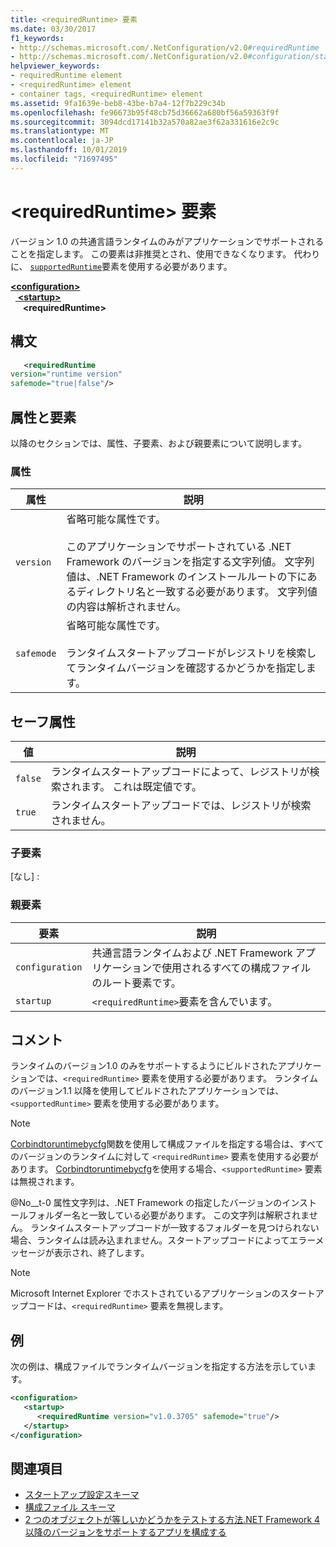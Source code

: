 ```yaml
---
title: <requiredRuntime> 要素
ms.date: 03/30/2017
f1_keywords:
- http://schemas.microsoft.com/.NetConfiguration/v2.0#requiredRuntime
- http://schemas.microsoft.com/.NetConfiguration/v2.0#configuration/startup/requiredRuntime
helpviewer_keywords:
- requiredRuntime element
- <requiredRuntime> element
- container tags, <requiredRuntime> element
ms.assetid: 9fa1639e-beb8-43be-b7a4-12f7b229c34b
ms.openlocfilehash: fe96673b95f48cb75d36662a680bf56a59363f9f
ms.sourcegitcommit: 3094dcd17141b32a570a82ae3f62a331616e2c9c
ms.translationtype: MT
ms.contentlocale: ja-JP
ms.lasthandoff: 10/01/2019
ms.locfileid: "71697495"
---
```

# <a name="requiredruntime-element"></a>\<requiredRuntime> 要素

バージョン 1.0 の共通言語ランタイムのみがアプリケーションでサポートされることを指定します。 この要素は非推奨とされ、使用できなくなります。 代わりに、 [`supportedRuntime`](supportedruntime-element.md)要素を使用する必要があります。

[ **\<configuration>** ](../configuration-element.md)  
&nbsp;&nbsp;[ **\<startup>** ](startup-element.md)  
&nbsp;&nbsp;&nbsp;&nbsp; **\<requiredRuntime>**  

## <a name="syntax"></a>構文

```xml
   <requiredRuntime  
version="runtime version"
safemode="true|false"/>
```

## <a name="attributes-and-elements"></a>属性と要素

以降のセクションでは、属性、子要素、および親要素について説明します。

### <a name="attributes"></a>属性

|属性|説明|
|---------------|-----------------|
|`version`|省略可能な属性です。<br /><br /> このアプリケーションでサポートされている .NET Framework のバージョンを指定する文字列値。 文字列値は、.NET Framework のインストールルートの下にあるディレクトリ名と一致する必要があります。 文字列値の内容は解析されません。|
|`safemode`|省略可能な属性です。<br /><br /> ランタイムスタートアップコードがレジストリを検索してランタイムバージョンを確認するかどうかを指定します。|

## <a name="safemode-attribute"></a>セーフ属性

|値|説明|
|-----------|-----------------|
|`false`|ランタイムスタートアップコードによって、レジストリが検索されます。 これは既定値です。|
|`true`|ランタイムスタートアップコードでは、レジストリが検索されません。|

### <a name="child-elements"></a>子要素

[なし] :

### <a name="parent-elements"></a>親要素

|要素|説明|
|-------------|-----------------|
|`configuration`|共通言語ランタイムおよび .NET Framework アプリケーションで使用されるすべての構成ファイルのルート要素です。|
|`startup`|`<requiredRuntime>`要素を含んでいます。|

## <a name="remarks"></a>コメント
 ランタイムのバージョン1.0 のみをサポートするようにビルドされたアプリケーションでは、`<requiredRuntime>` 要素を使用する必要があります。 ランタイムのバージョン1.1 以降を使用してビルドされたアプリケーションでは、`<supportedRuntime>` 要素を使用する必要があります。

> [!NOTE]
> [Corbindtoruntimebycfg](../../../unmanaged-api/hosting/corbindtoruntimebycfg-function.md)関数を使用して構成ファイルを指定する場合は、すべてのバージョンのランタイムに対して `<requiredRuntime>` 要素を使用する必要があります。 [Corbindtoruntimebycfg](../../../unmanaged-api/hosting/corbindtoruntimebycfg-function.md)を使用する場合、`<supportedRuntime>` 要素は無視されます。

 @No__t-0 属性文字列は、.NET Framework の指定したバージョンのインストールフォルダー名と一致している必要があります。 この文字列は解釈されません。 ランタイムスタートアップコードが一致するフォルダーを見つけられない場合、ランタイムは読み込まれません。スタートアップコードによってエラーメッセージが表示され、終了します。

> [!NOTE]
> Microsoft Internet Explorer でホストされているアプリケーションのスタートアップコードは、`<requiredRuntime>` 要素を無視します。

## <a name="example"></a>例

次の例は、構成ファイルでランタイムバージョンを指定する方法を示しています。

```xml
<configuration>
   <startup>
      <requiredRuntime version="v1.0.3705" safemode="true"/>
   </startup>
</configuration>
```

## <a name="see-also"></a>関連項目

- [スタートアップ設定スキーマ](index.md)
- [構成ファイル スキーマ](../index.md)
- [2 つのオブジェクトが等しいかどうかをテストする方法.NET Framework 4 以降のバージョンをサポートするアプリを構成する](../../../migration-guide/how-to-configure-an-app-to-support-net-framework-4-or-4-5.md)
